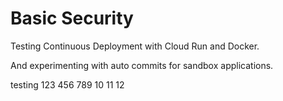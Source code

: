 # Basic Security

Testing Continuous Deployment with Cloud Run and Docker.

And experimenting with auto commits for sandbox applications.

testing 123 456 789 10 11 12

